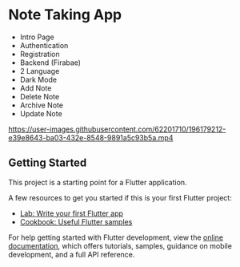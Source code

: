 # Note Taking App

- Intro Page
- Authentication
- Registration
- Backend (Firabae)
- 2 Language
- Dark Mode
- Add Note
- Delete Note
- Archive Note
- Update Note

https://user-images.githubusercontent.com/62201710/196179212-e39e8643-ba03-432e-8548-9891a5c93b5a.mp4

## Getting Started

This project is a starting point for a Flutter application.

A few resources to get you started if this is your first Flutter project:

- [Lab: Write your first Flutter app](https://docs.flutter.dev/get-started/codelab)
- [Cookbook: Useful Flutter samples](https://docs.flutter.dev/cookbook)

For help getting started with Flutter development, view the
[online documentation](https://docs.flutter.dev/), which offers tutorials,
samples, guidance on mobile development, and a full API reference.
